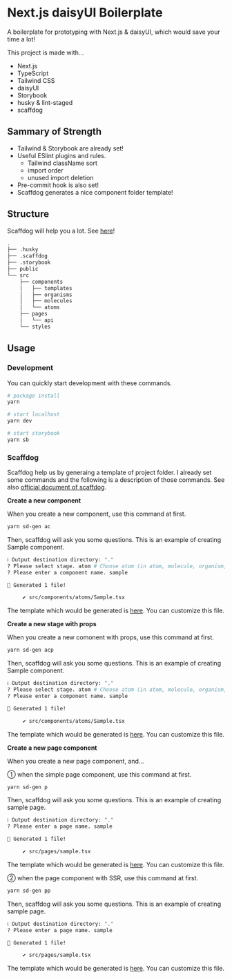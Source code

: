 # Next.js daisyUI Boilerplate

A boilerplate for prototyping with Next.js & daisyUI, which would save your time a lot!

This project is made with...

- Next.js
- TypeScript
- Tailwind CSS
- daisyUI
- Storybook
- husky & lint-staged
- scaffdog

## Sammary of Strength

- Tailwind & Storybook are already set!
- Useful ESlint plugins and rules.
  - Tailwind className sort
  - import order
  - unused import deletion
- Pre-commit hook is also set!
- Scaffdog generates a nice component folder template!

## Structure

Scaffdog will help you a lot. See [here](#scaffdog)!

```zsh
.
├── .husky
├── .scaffdog
├── .storybook
├── public
└── src
    ├── components
    │   ├── templates
    │   ├── organisms
    │   ├── molecules
    │   └── atoms
    ├── pages
    │   └── api
    └── styles
```

## Usage

### Development

You can quickly start development with these commands.

```zsh
# package install
yarn

# start localhost
yarn dev

# start storybook
yarn sb
```

### Scaffdog

Scaffdog help us by generaing a template of project folder.
I already set some commands and the following is a description of those commands. See also [official document of scaffdog](https://github.com/cats-oss/scaffdog#scaffdog).

**Create a new component**

When you create a new component, use this command at first.

```zsh
yarn sd-gen ac
```

Then, scaffdog will ask you some questions. This is an example of creating Sample component.

```zsh
ℹ Output destination directory: "."
? Please select stage. atom # Choose atom (in atom, molecule, organism, template)
? Please enter a component name. sample

🐶 Generated 1 file!

     ✔ src/components/atoms/Sample.tsx

```

The template which would be generated is [here](https://github.com/m19e/next-daisyui-template/blob/main/.scaffdog/atomic-component.md). You can customize this file.

**Create a new stage with props**

When you create a new comonent with props, use this command at first.

```zsh
yarn sd-gen acp
```

Then, scaffdog will ask you some questions. This is an example of creating Sample component.

```zsh
ℹ Output destination directory: "."
? Please select stage. atom # Choose atom (in atom, molecule, organism, template)
? Please enter a component name. sample

🐶 Generated 1 file!

     ✔ src/components/atoms/Sample.tsx

```

The template which would be generated is [here](https://github.com/m19e/next-daisyui-template/blob/main/.scaffdog/atomic-component-with-props.md). You can customize this file.

**Create a new page component**

When you create a new page component, and...

① when the simple page component, use this command at first.

```zsh
yarn sd-gen p
```

Then, scaffdog will ask you some questions. This is an example of creating sample page.

```zsh
ℹ Output destination directory: "."
? Please enter a page name. sample

🐶 Generated 1 file!

     ✔ src/pages/sample.tsx

```

The template which would be generated is [here](https://github.com/m19e/next-daisyui-template/blob/main/.scaffdog/page.md). You can customize this file.

② when the page component with SSR, use this command at first.

```zsh
yarn sd-gen pp
```

Then, scaffdog will ask you some questions. This is an example of creating sample page.

```zsh
ℹ Output destination directory: "."
? Please enter a page name. sample

🐶 Generated 1 file!

     ✔ src/pages/sample.tsx

```

The template which would be generated is [here](https://github.com/m19e/next-daisyui-template/blob/main/.scaffdog/page-with-props.md). You can customize this file.
